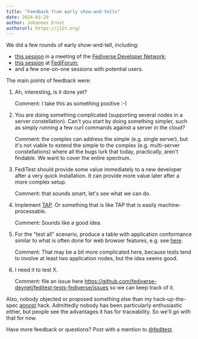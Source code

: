 ```yaml
---
title: "Feedback from early show-and-tells"
date: 2024-03-29
author: Johannes Ernst
authorurl: https://j12t.org/
---
```


We did a few rounds of early show-and-tell, including:

* [this session](https://fedidevs.org/notes/2024-03-07/) in a meeting of the [Fediverse Developer Network](https://fedidevs.org/);
* [this session](https://fediforum.org/2024-03/session/5-e/) at [FediForum](https://fediforum.org/);
* and a few one-on-one sessions with potential users.

The main points of feedback were:

1. Ah, interesting, is it done yet?

   Comment: I take this as something positive :-)

2. You are doing something complicated (supporting several nodes in a server constellation). Can't you start by doing something simpler, such as simply running a few curl commands against a server in the cloud?

   Comment: the complex can address the simple (e.g. single server), but it's not viable to extend the simple to the complex (e.g. multi-server constellations) where all the bugs lurk that today, practically, aren't findable. We want to cover the entire spectrum.

3. FediTest should provide some value immediately to a new developer after a very quick installation. It can provide more value later after a more complex setup.

   Comment: that sounds smart, let's see what we can do.

4. Implement [TAP](https://testanything.org/). Or something that is like TAP that is easily machine-processable.

   Comment: Sounds like a good idea.

5. For the "test all" scenario, produce a table with application conformance similar to what is often done for web browser features, e.g. see [here](https://caniuse.com/flexbox).

   Comment: That may be a bit more complicated here, because tests tend to involve at least two application nodes, but the idea seems good.

6. I need it to test X.

   Comment: file an issue here https://github.com/fediverse-devnet/feditest-tests-fediverse/issues so we can keep track of it.

Also, nobody objected or proposed something else than my hack-up-the-spec [annost](https://github.com/jernst/annost) hack. Admittedly nobody has been particularly enthusiastic either, but people see the advantages it has for traceability. So we'll go with that for now.

Have more feedback or questions? Post with a mention to [@feditest](https://mastodon.social/@feditest).

